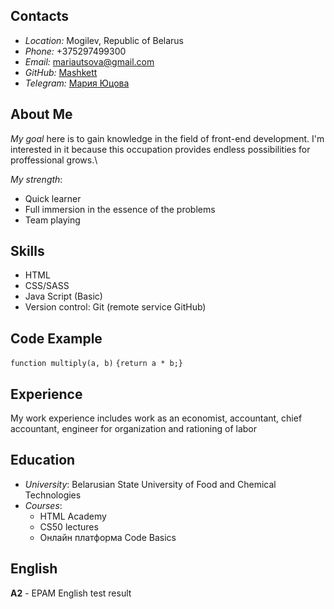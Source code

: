 ## Contacts
* *Location:* Mogilev, Republic of Belarus 
* *Phone:* +375297499300
* *Email:* [mariautsova@gmail.com](https://www.google.com/intl/ru/gmail/about/)
* *GitHub:* [Mashkett](https://github.com/Mashkett)
* *Telegram:* [Мария Юцова](https://web.telegram.org/)

## About Me
*My goal* here is to gain knowledge in the field of front-end development. I'm interested in it because this occupation provides endless possibilities for proffessional grows.\

*My strength*:
   + Quick learner
   + Full immersion in the essence of the problems
   + Team playing

## Skills
* HTML
* CSS/SASS
* Java Script (Basic)
* Version control: Git (remote service GitHub)

## Code Example
`function multiply(a, b)`
`{return a * b;}`

## Experience
My work experience includes work as an economist, accountant, chief accountant, engineer for organization and rationing of labor

## Education
* *University*: Belarusian State University of Food and Chemical Technologies
* *Courses*:
    * HTML Academy
    * CS50 lectures
    * Онлайн платформа Code Basics

## English
**A2** - EPAM English test result